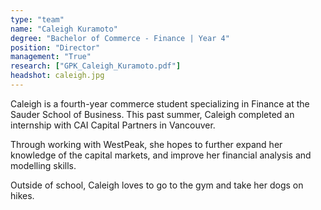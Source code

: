```yaml
---
type: "team"
name: "Caleigh Kuramoto"
degree: "Bachelor of Commerce - Finance | Year 4"
position: "Director"
management: "True"
research: ["GPK_Caleigh_Kuramoto.pdf"]
headshot: caleigh.jpg
---
```


Caleigh is a fourth-year commerce student specializing in Finance at the Sauder School of Business. This past summer, Caleigh completed an internship with CAI Capital Partners in Vancouver.

Through working with WestPeak, she hopes to further expand her knowledge of the capital markets, and improve her financial analysis and modelling skills.

Outside of school, Caleigh loves to go to the gym and take her dogs on hikes.
